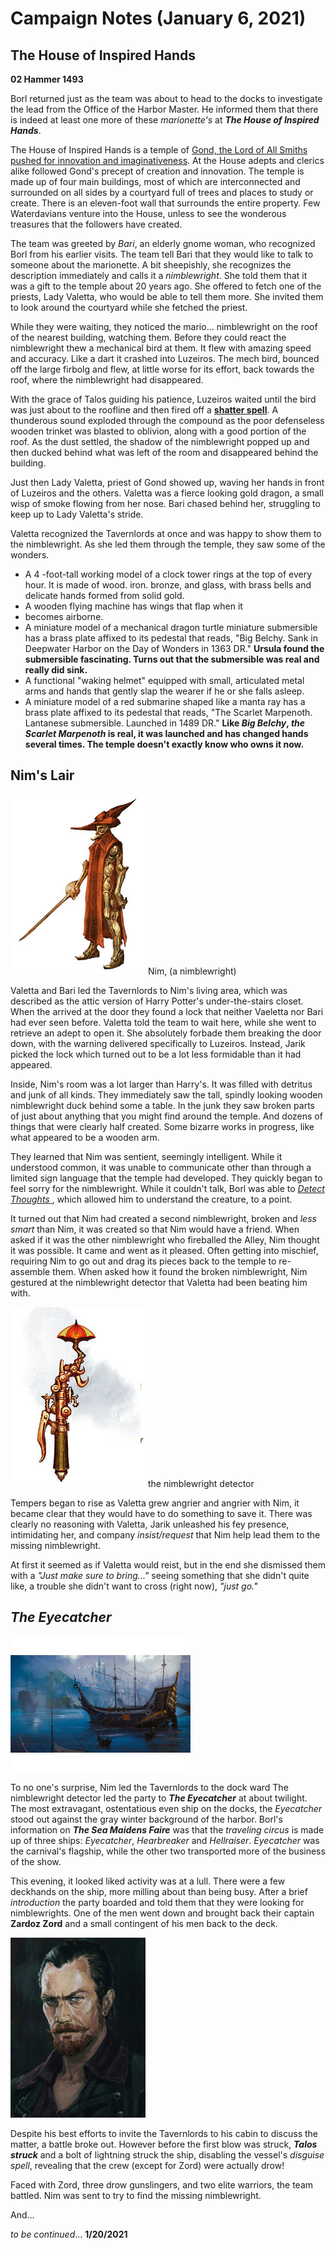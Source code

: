 # Campaign Notes (January 6, 2021)

## The House of Inspired Hands

**02 Hammer 1493**

Borl returned just as the team was about to head to the docks to investigate the lead from the Office of the Harbor Master. He informed them that there is indeed at least one more of these *marionette's* at ***The House of Inspired Hands***.

The House of Inspired Hands is a temple of [Gond, the  Lord of All Smiths pushed for innovation and imaginativeness](https://forgottenrealms.fandom.com/wiki/Gond). At the House adepts and clerics alike followed Gond's precept of creation and innovation. The temple is made up of four main buildings, most of which are interconnected and surrounded on all sides by a courtyard full of trees and places to study or create. There is an eleven-foot wall that surrounds the entire property. Few Waterdavians venture into the House, unless to see the wonderous treasures that the followers have created.

The team was greeted by *Bari*, an elderly gnome woman, who recognized Borl from his earlier visits. The team tell Bari that they would like to talk to someone about the marionette. A bit sheepishly, she recognizes the description immediately and calls it a *nimblewright*. She told them that it was a gift to the temple about 20 years ago. She offered to fetch one of the priests, Lady Valetta, who would be able to tell them more. She invited them to look around the courtyard while she fetched the priest.

While they were waiting, they noticed the mario... nimblewright on the roof of the nearest building, watching them. Before they could react the nimblewright thew a mechanical bird at them. It flew with amazing speed and accuracy. Like a dart it crashed into Luzeiros. The mech bird, bounced off the large firbolg and flew, at little worse for its effort, back towards the roof, where the nimblewright had disappeared.

With the grace of Talos guiding his patience, Luzeiros waited until the bird was just about to the roofline and then fired off a [**shatter spell**](https://www.dndbeyond.com/spells/shatter). A thunderous sound exploded through the compound as the poor defenseless wooden trinket was blasted to oblivion, along with a good portion of the roof. As the dust settled, the shadow of the nimblewright popped up and then ducked behind what was left of the room and disappeared behind the building.

Just then Lady Valetta, priest of Gond showed up, waving her hands in front of Luzeiros and the others. Valetta was a fierce looking gold dragon, a small wisp of smoke flowing from her nose. Bari chased behind her, struggling to keep up to Lady Valetta's stride.

Valetta recognized the Tavernlords at once and was happy to show them to the nimblewright. As she led them through the temple, they saw some of the wonders. 

* A 4 -foot-tall working model of a clock tower rings at the top of every hour. It is made of wood. iron. bronze, and glass, with brass bells and delicate hands formed from solid gold.
* A wooden flying machine has wings that flap when it
* becomes airborne.
* A miniature model of a mechanical dragon turtle miniature submersible has a brass plate affixed to its pedestal that reads, "Big Belchy. Sank in Deepwater Harbor on the Day of Wonders in 1363 DR." **Ursula found the submersible fascinating. Turns out that the submersible was real and really did sink.**
* A functional "waking helmet" equipped with small, articulated metal arms and hands that gently slap the wearer if he or she falls asleep.
* A miniature model of a red submarine shaped like a manta ray has a brass plate affixed to its pedestal that reads, "The Scarlet Marpenoth. Lantanese submersible. Launched in 1489 DR." **Like *Big Belchy*, *the Scarlet Marpenoth* is real, it was launched and has changed hands several times. The temple doesn't exactly know who owns it now.**

## Nim's Lair

![image](https://github.com/gregofgreg5/magick-ink2020/blob/main/images/nimblewright.jpg)
Nim, (a nimblewright)

Valetta and Bari led the Tavernlords to Nim's living area, which was described as the attic version of Harry Potter's under-the-stairs closet. When the arrived at the door they found a lock that neither Vaeletta nor Bari had ever seen before. Valetta told the team to wait here, while she went to retrieve an adept to open it. She absolutely forbade them breaking the door down, with the warning delivered specifically to Luzeiros. Instead, Jarik picked the lock which turned out to be a lot less formidable than it had appeared.

Inside, Nim's room was a lot larger than Harry's. It was filled with detritus and junk of all kinds. They immediately saw the tall, spindly looking wooden nimblewright duck behind some a table. In the junk they saw broken parts of just about anything that you might find around the temple. And dozens of things that were clearly half created. Some bizarre works in progress, like what appeared to be a wooden arm.

They learned that Nim was sentient, seemingly intelligent. While it understood common, it was unable to communicate other than through a limited sign language that the temple had developed. They quickly began to feel sorry for the nimblewright. While it couldn't talk, Borl was able to [*Detect Thoughts* ](https://www.dndbeyond.com/spells/detect-thoughts), which allowed him to understand the creature, to a point. 

It turned out that Nim had created a second nimblewright, broken and *less smart* than Nim, it was created so that Nim would have a friend. When asked if it was the other nimblewright who fireballed the Alley, Nim thought it was possible. It came and went as it pleased. Often getting into mischief, requiring Nim to go out and drag its pieces back to the temple to re-assemble them. When asked how it found the broken nimblewright, Nim gestured at the nimblewright detector that Valetta had been beating him with.

![image](https://github.com/gregofgreg5/magick-ink2020/blob/main/images/nimblewright-detector.jpg)
the nimblewright detector

Tempers began to rise as Valetta grew angrier and angrier with Nim, it became clear that they would have to do something to save it. There was clearly no reasoning with Valetta, Jarik unleashed his fey presence, intimidating her, and company *insist/request* that Nim help lead them to the missing nimblewright.

At first it seemed as if Valetta would reist, but in the end she dismissed them with a *"Just make sure to bring..."* seeing something that she didn't quite like, a trouble she didn't want to cross (right now), *"just go."*

## *The Eyecatcher*

![image](https://github.com/gregofgreg5/magick-ink2020/blob/main/images/the-eyecatcher.jpg)

To no one's surprise, Nim led the Tavernlords to the dock ward The nimblewright detector led the party to ***The Eyecatcher*** at about twilight. The most extravagant, ostentatious even ship on the docks, the *Eyecatcher* stood out against the gray winter background of the harbor. Borl's information on ***The Sea Maidens Faire*** was that the *traveling circus* is made up of three ships: *Eyecatcher*, *Hearbreaker* and *Hellraiser*. *Eyecatcher* was the carnival's flagship, while the other two transported more of the business of the show.

This evening, it looked liked activity was at a lull. There were a few deckhands on the ship, more milling about than being busy. After a brief *introduction* the party boarded and told them that they were looking for nimblewrights. One of the men went down and brought back their captain **Zardoz Zord** and a small contingent of his men back to the deck.

![image](https://github.com/gregofgreg5/magick-ink2020/blob/main/images/zardoz-zord.jpg)

Despite his best efforts to invite the Tavernlords to his cabin to discuss the matter, a battle broke out.  However before the first blow was struck, ***Talos struck*** and a bolt of lightning struck the ship, disabling the vessel's *disguise spell*, revealing that the crew (except for Zord) were actually drow! 

Faced with Zord, three drow gunslingers, and two elite warriors, the team battled. Nim was sent to try to find the missing nimblewright.

And...

*to be continued*... **1/20/2021**
